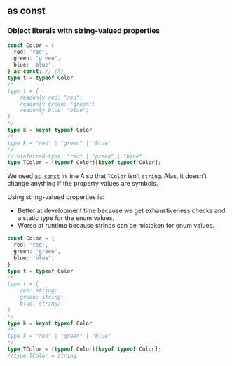 ## as const

### Object literals with string-valued properties 

```ts
const Color = {
  red: 'red',
  green: 'green',
  blue: 'blue',
} as const; // (A)
type t = typeof Color
/*
type t = {
    readonly red: "red";
    readonly green: "green";
    readonly blue: "blue";
}
*/
type k = keyof typeof Color 
/*
type k = "red" | "green" | "blue"
*/
// %inferred-type: "red" | "green" | "blue"
type TColor = (typeof Color)[keyof typeof Color];
```

We need [`as const`](https://www.typescriptlang.org/docs/handbook/release-notes/typescript-3-4.html#const-assertions) in line A so that `TColor` isn’t `string`. Alas, it doesn’t change anything if the property values are symbols.

Using string-valued properties is:

- Better at development time because we get exhaustiveness checks and a static type for the enum values.
- Worse at runtime because strings can be mistaken for enum values.

```ts
const Color = {
  red: 'red',
  green: 'green',
  blue: 'blue',
} 
type t = typeof Color
/*
type t = {
    red: string;
    green: string;
    blue: string;
}
*/
type k = keyof typeof Color 
/*
type k = "red" | "green" | "blue"
*/
type TColor = (typeof Color)[keyof typeof Color];
//type TColor = string
```

